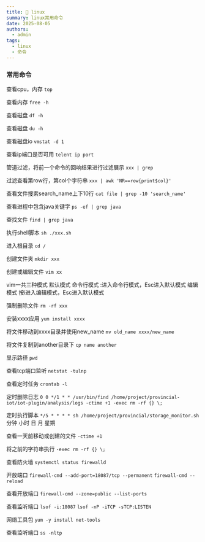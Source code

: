 ```yaml
---
title: 🧩 linux
summary: linux常用命令
date: 2025-08-05
authors:
  - admin
tags:
  - linux
  - 命令
---
```

### 常用命令

查看cpu，内存
`top`

查看内存
`free -h`

查看磁盘
`df -h`

查看磁盘
`du -h`

查看磁盘io
`vmstat -d 1`

查看ip端口是否可用
`telent ip port`

管道过滤，将前一个命令的回响结果进行过滤展示
`xxx | grep`

过滤查看第row行，第col个字符串
`xxx | awk 'NR==row{print$col}'`

查看文件搜索search_name上下10行
`cat file | grep -10 'search_name'`

查看进程中包含java关键字
`ps -ef | grep java`

查找文件
`find | grep java`

执行shell脚本
`sh ./xxx.sh`

进入根目录
`cd /`

创建文件夹
`mkdir xxx`

创建或编辑文件
`vim xx`

vim一共三种模式
默认模式
命令行模式 :进入命令行模式，Esc进入默认模式
编辑模式 按i进入编辑模式，Esc进入默认模式

强制删除文件
`rm -rf xxx`

安装xxxx应用
`yum install xxxx`

将文件移动到xxxx目录并使用new_name
`mv old_name xxxx/new_name`

将文件复制到another目录下
`cp name another`

显示路径
`pwd`

查看tcp端口监听
`netstat -tulnp`

查看定时任务
`crontab -l`

定时删除日志
`0 0 */1 * * /usr/bin/find /home/project/provincial-iot/iot-plugin/analysis/logs -ctime +1 -exec rm -rf {} \;`

定时执行脚本
`*/5 * * * * sh /home/project/provincial/storage_monitor.sh`
分钟 小时 日 月 星期

查看一天前移动或创建的文件
`-ctime +1`

将之前的字符串执行
`-exec rm -rf {} \;`

查看防火墙
`systemctl status firewalld`

开放端口
`firewall-cmd --add-port=18087/tcp --permanent`
`firewall-cmd --reload`

查看开放端口
`firewall-cmd --zone=public --list-ports`

查看监听端口
`lsof -i:18087`
`lsof -nP -iTCP -sTCP:LISTEN`

网络工具包
`yum -y install net-tools`

查看监听端口
`ss -nltp`